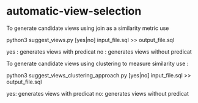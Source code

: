 # automatic-view-selection

To generate candidate views using join as a similarity metric use 


python3 suggest_views.py [yes|no]  input_file.sql >> output_file.sql

yes : generates views with predicat 
no : generates views without predicat 


To generate candidate views using clustering to measure similarity use : 

python3 suggest_views_clustering_approach.py [yes|no] input_file.sql >> output_file.sql

yes: generates views with predicat 
no: generates views without predicat
